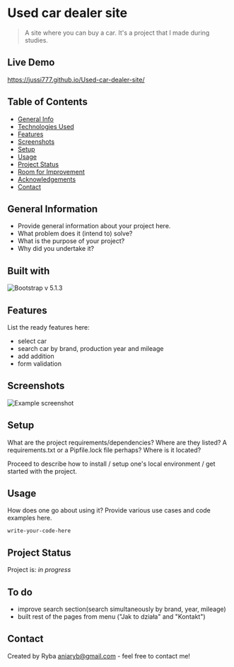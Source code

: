 # Used car dealer site
> A site where you can buy a car. It's a project that I made during studies.

## Live Demo
https://jussi777.github.io/Used-car-dealer-site/

## Table of Contents
* [General Info](#general-information)
* [Technologies Used](#technologies-used)
* [Features](#features)
* [Screenshots](#screenshots)
* [Setup](#setup)
* [Usage](#usage)
* [Project Status](#project-status)
* [Room for Improvement](#room-for-improvement)
* [Acknowledgements](#acknowledgements)
* [Contact](#contact)
<!-- * [License](#license) -->


## General Information
- Provide general information about your project here.
- What problem does it (intend to) solve?
- What is the purpose of your project?
- Why did you undertake it?
<!-- You don't have to answer all the questions - just the ones relevant to your project. -->


## Built with
![Bootstrap](https://img.shields.io/badge/bootstrap-%23563D7C.svg?style=for-the-badge&logo=bootstrap&logoColor=white) v 5.1.3

## Features
List the ready features here:
- select car
- search car by brand, production year and mileage
- add addition
- form validation


## Screenshots
![Example screenshot](./img/screenshot.png)
<!-- If you have screenshots you'd like to share, include them here. -->


## Setup
What are the project requirements/dependencies? Where are they listed? A requirements.txt or a Pipfile.lock file perhaps? Where is it located?

Proceed to describe how to install / setup one's local environment / get started with the project.


## Usage
How does one go about using it?
Provide various use cases and code examples here.

`write-your-code-here`


## Project Status
Project is: _in progress_

## To do 
- improve search section(search simultaneously by brand, year, mileage)
- built rest of the pages from menu ("Jak to działa" and "Kontakt")

## Contact
Created by Ryba aniaryb@gmail.com - feel free to contact me!
